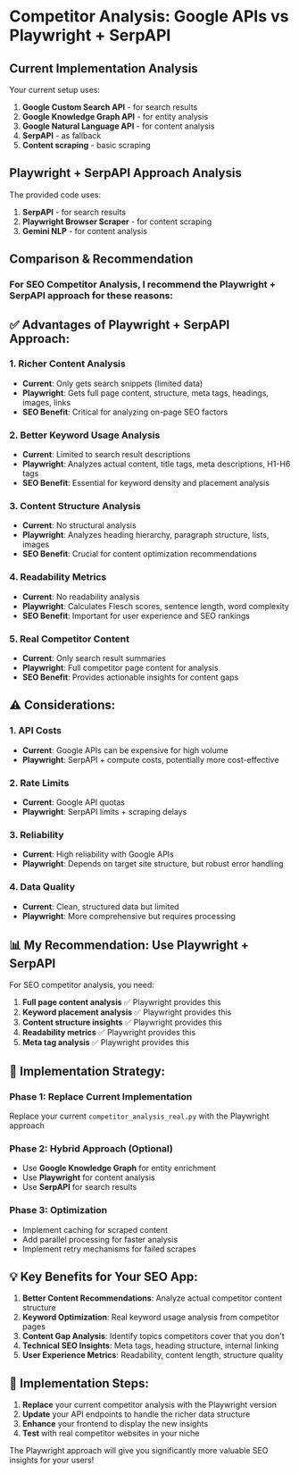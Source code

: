 # Competitor Analysis: Google APIs vs Playwright + SerpAPI

## Current Implementation Analysis

Your current setup uses:
1. **Google Custom Search API** - for search results
2. **Google Knowledge Graph API** - for entity analysis  
3. **Google Natural Language API** - for content analysis
4. **SerpAPI** - as fallback
5. **Content scraping** - basic scraping

## Playwright + SerpAPI Approach Analysis

The provided code uses:
1. **SerpAPI** - for search results
2. **Playwright Browser Scraper** - for content scraping
3. **Gemini NLP** - for content analysis

## Comparison & Recommendation

### For SEO Competitor Analysis, I recommend the **Playwright + SerpAPI approach** for these reasons:

## ✅ **Advantages of Playwright + SerpAPI Approach:**

### 1. **Richer Content Analysis**
- **Current**: Only gets search snippets (limited data)
- **Playwright**: Gets full page content, structure, meta tags, headings, images, links
- **SEO Benefit**: Critical for analyzing on-page SEO factors

### 2. **Better Keyword Usage Analysis**
- **Current**: Limited to search result descriptions
- **Playwright**: Analyzes actual content, title tags, meta descriptions, H1-H6 tags
- **SEO Benefit**: Essential for keyword density and placement analysis

### 3. **Content Structure Analysis**
- **Current**: No structural analysis
- **Playwright**: Analyzes heading hierarchy, paragraph structure, lists, images
- **SEO Benefit**: Crucial for content optimization recommendations

### 4. **Readability Metrics**
- **Current**: No readability analysis
- **Playwright**: Calculates Flesch scores, sentence length, word complexity
- **SEO Benefit**: Important for user experience and SEO rankings

### 5. **Real Competitor Content**
- **Current**: Only search result summaries
- **Playwright**: Full competitor page content for analysis
- **SEO Benefit**: Provides actionable insights for content gaps

## ⚠️ **Considerations:**

### 1. **API Costs**
- **Current**: Google APIs can be expensive for high volume
- **Playwright**: SerpAPI + compute costs, potentially more cost-effective

### 2. **Rate Limits**
- **Current**: Google API quotas
- **Playwright**: SerpAPI limits + scraping delays

### 3. **Reliability**
- **Current**: High reliability with Google APIs
- **Playwright**: Depends on target site structure, but robust error handling

### 4. **Data Quality**
- **Current**: Clean, structured data but limited
- **Playwright**: More comprehensive but requires processing

## 📊 **My Recommendation: Use Playwright + SerpAPI**

For SEO competitor analysis, you need:
1. **Full page content analysis** ✅ Playwright provides this
2. **Keyword placement analysis** ✅ Playwright provides this  
3. **Content structure insights** ✅ Playwright provides this
4. **Readability metrics** ✅ Playwright provides this
5. **Meta tag analysis** ✅ Playwright provides this

## 🚀 **Implementation Strategy:**

### Phase 1: Replace Current Implementation
Replace your current `competitor_analysis_real.py` with the Playwright approach

### Phase 2: Hybrid Approach (Optional)
- Use **Google Knowledge Graph** for entity enrichment
- Use **Playwright** for content analysis
- Use **SerpAPI** for search results

### Phase 3: Optimization
- Implement caching for scraped content
- Add parallel processing for faster analysis
- Implement retry mechanisms for failed scrapes

## 💡 **Key Benefits for Your SEO App:**

1. **Better Content Recommendations**: Analyze actual competitor content structure
2. **Keyword Optimization**: Real keyword usage analysis from competitor pages
3. **Content Gap Analysis**: Identify topics competitors cover that you don't
4. **Technical SEO Insights**: Meta tags, heading structure, internal linking
5. **User Experience Metrics**: Readability, content length, structure quality

## 🔧 **Implementation Steps:**

1. **Replace** your current competitor analysis with the Playwright version
2. **Update** your API endpoints to handle the richer data structure
3. **Enhance** your frontend to display the new insights
4. **Test** with real competitor websites in your niche

The Playwright approach will give you significantly more valuable SEO insights for your users!
